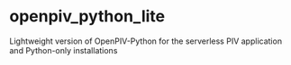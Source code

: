 # openpiv_python_lite
Lightweight version of OpenPIV-Python for the serverless PIV application and Python-only installations
